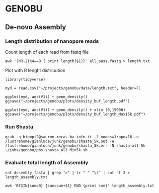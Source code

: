 # GENOBU

## De-novo Assembly

### Length distribution of nanopore reads

Count length of each read from fastq file
```
awk '(NR-2)%4==0 { print length($1)}' all_pass.fastq > length.txt
```
Plot with R lenght distribution
```
library(tidyverse)

myd = read.csv("~/projects/genobu/data/length.txt", header=F)

ggplot(myd, aes(V1)) + geom_density()
ggsave("~/projects/genobu/plots/density_buf_length.pdf")

ggplot(myd, aes(V1)) + geom_density() + xlim (0,15000)
ggsave("~/projects/genobu/plots/density_buf_length_Max15k.pdf")

```

### Run [Shasta](https://github.com/chanzuckerberg/shasta)
```
qsub -q bigmpi2@sauron.recas.ba.infn.it -l nodes=1:ppn=16 -o /lustrehome/gianluca/junk/genobu/shasta_5k.out -e /lustrehome/gianluca/junk/genobu/shasta_5k.err -N shasta-all-5k  ~/jobs/genobu/pbs-shasta_all_Min5k.sh
```

### Evaluate total length of Assembly
```
cat Assembly.fasta | grep ">" | tr " " "\t" | cut -f 3 > length_assembly.txt

awk 'BEGIN{sum=0} {sum=sum+$1} END {print sum}' length_assembly.txt
```
